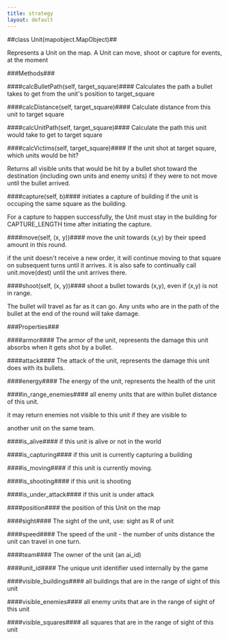 ```yaml
---
title: strategy
layout: default
---
```




##class Unit(mapobject.MapObject)##


Represents a Unit on the map. A Unit can move, shoot or capture for events, at the moment




###Methods###

####calcBulletPath(self, target_square)####
Calculates the path a bullet takes to get from the unit's position to target_square

####calcDistance(self, target_square)####
Calculate distance from this unit to target square

####calcUnitPath(self, target_square)####
Calculate the path this unit would take to get to target square

####calcVictims(self, target_square)####
If the unit shot at target square, which units would be hit?

Returns all visible units that would be hit by a bullet shot toward the destination (including own units and enemy units) if they were to not move until the bullet arrived.

####capture(self, b)####
initiates a capture of building if the unit is occuping the
same square as the building.  

For a capture to happen successfully, the Unit must stay in the building for CAPTURE_LENGTH time after initiating the capture.

####move(self, (x, y))####
move the unit towards (x,y) by their speed amount in this round.

if the unit doesn't receive a new order, it will continue
moving to that square on subsequent turns until it arrives.
it is also safe to continually call unit.move(dest) until the
unit arrives there.

####shoot(self, (x, y))####
shoot a bullet towards (x,y), even if (x,y) is not in range.

The bullet will travel as far as it can go. Any units who are
in the path of the bullet at the end of the round will take
damage.


###Properties###

####armor####
The armor of the unit, represents the damage this unit absorbs when it gets shot by a bullet.

####attack####
The attack of the unit, represents the damage this unit does with its bullets.

####energy####
The energy of the unit, represents the health of the unit

####in_range_enemies####
all enemy units that are within bullet distance of this unit.

it may return enemies not visible to this unit if they are visible to

another unit on the same team.

####is_alive####
if this unit is alive or not in the world

####is_capturing####
if this unit is currently capturing a building

####is_moving####
if this unit is currently moving.

####is_shooting####
if this unit is shooting

####is_under_attack####
if this unit is under attack

####position####
the position of this Unit on the map

####sight####
The sight of the unit, use: sight as R of unit

####speed####
The speed of the unit - the number of units distance the unit can travel in one turn.

####team####
The owner of the unit (an ai_id)

####unit_id####
The unique unit identifier used internally by the game

####visible_buildings####
all buildings that are in the range of sight of this unit

####visible_enemies####
all enemy units that are in the range of sight of this unit

####visible_squares####
all squares that are in the range of sight of this unit

